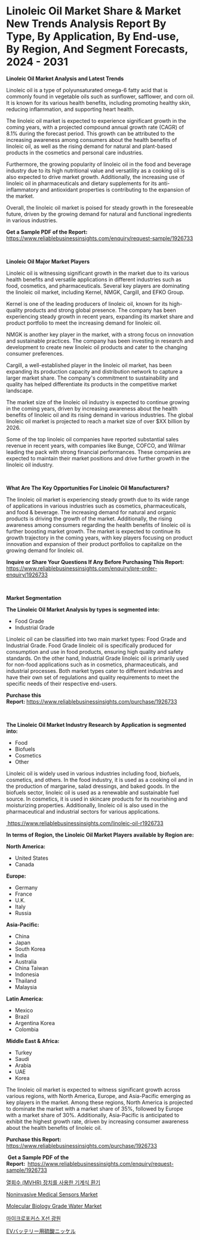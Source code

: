 <p><h1>Linoleic Oil Market Share & Market New Trends Analysis Report By Type, By Application, By End-use, By Region, And Segment Forecasts, 2024 - 2031</h1></p><p><strong>Linoleic Oil Market Analysis and Latest Trends</strong></p>
<p><p>Linoleic oil is a type of polyunsaturated omega-6 fatty acid that is commonly found in vegetable oils such as sunflower, safflower, and corn oil. It is known for its various health benefits, including promoting healthy skin, reducing inflammation, and supporting heart health.</p><p>The linoleic oil market is expected to experience significant growth in the coming years, with a projected compound annual growth rate (CAGR) of 8.1% during the forecast period. This growth can be attributed to the increasing awareness among consumers about the health benefits of linoleic oil, as well as the rising demand for natural and plant-based products in the cosmetics and personal care industries.</p><p>Furthermore, the growing popularity of linoleic oil in the food and beverage industry due to its high nutritional value and versatility as a cooking oil is also expected to drive market growth. Additionally, the increasing use of linoleic oil in pharmaceuticals and dietary supplements for its anti-inflammatory and antioxidant properties is contributing to the expansion of the market.</p><p>Overall, the linoleic oil market is poised for steady growth in the foreseeable future, driven by the growing demand for natural and functional ingredients in various industries.</p></p>
<p><strong>Get a Sample PDF of the Report:&nbsp;</strong> <a href="https://www.reliablebusinessinsights.com/enquiry/request-sample/1926733">https://www.reliablebusinessinsights.com/enquiry/request-sample/1926733</a></p>
<p>&nbsp;</p>
<p><strong>Linoleic Oil Major Market Players</strong></p>
<p><p>Linoleic oil is witnessing significant growth in the market due to its various health benefits and versatile applications in different industries such as food, cosmetics, and pharmaceuticals. Several key players are dominating the linoleic oil market, including Kernel, NMGK, Cargill, and EFKO Group.</p><p>Kernel is one of the leading producers of linoleic oil, known for its high-quality products and strong global presence. The company has been experiencing steady growth in recent years, expanding its market share and product portfolio to meet the increasing demand for linoleic oil.</p><p>NMGK is another key player in the market, with a strong focus on innovation and sustainable practices. The company has been investing in research and development to create new linoleic oil products and cater to the changing consumer preferences.</p><p>Cargill, a well-established player in the linoleic oil market, has been expanding its production capacity and distribution network to capture a larger market share. The company's commitment to sustainability and quality has helped differentiate its products in the competitive market landscape.</p><p>The market size of the linoleic oil industry is expected to continue growing in the coming years, driven by increasing awareness about the health benefits of linoleic oil and its rising demand in various industries. The global linoleic oil market is projected to reach a market size of over $XX billion by 2026.</p><p>Some of the top linoleic oil companies have reported substantial sales revenue in recent years, with companies like Bunge, COFCO, and Wilmar leading the pack with strong financial performances. These companies are expected to maintain their market positions and drive further growth in the linoleic oil industry.</p></p>
<p>&nbsp;</p>
<p><strong>What Are The Key Opportunities For Linoleic Oil Manufacturers?</strong></p>
<p><p>The linoleic oil market is experiencing steady growth due to its wide range of applications in various industries such as cosmetics, pharmaceuticals, and food & beverage. The increasing demand for natural and organic products is driving the growth of the market. Additionally, the rising awareness among consumers regarding the health benefits of linoleic oil is further boosting market growth. The market is expected to continue its growth trajectory in the coming years, with key players focusing on product innovation and expansion of their product portfolios to capitalize on the growing demand for linoleic oil.</p></p>
<p><strong>Inquire or Share Your Questions If Any Before Purchasing This Report:</strong> <a href="https://www.reliablebusinessinsights.com/enquiry/pre-order-enquiry/1926733">https://www.reliablebusinessinsights.com/enquiry/pre-order-enquiry/1926733</a></p>
<p>&nbsp;</p>
<p><strong>Market Segmentation</strong></p>
<p><strong>The Linoleic Oil Market Analysis by types is segmented into:</strong></p>
<p><ul><li>Food Grade</li><li>Industrial Grade</li></ul></p>
<p><p>Linoleic oil can be classified into two main market types: Food Grade and Industrial Grade. Food Grade linoleic oil is specifically produced for consumption and use in food products, ensuring high quality and safety standards. On the other hand, Industrial Grade linoleic oil is primarily used for non-food applications such as in cosmetics, pharmaceuticals, and industrial processes. Both market types cater to different industries and have their own set of regulations and quality requirements to meet the specific needs of their respective end-users.</p></p>
<p><strong>Purchase this Report:&nbsp;</strong><a href="https://www.reliablebusinessinsights.com/purchase/1926733">https://www.reliablebusinessinsights.com/purchase/1926733</a></p>
<p>&nbsp;</p>
<p><strong>The Linoleic Oil Market Industry Research by Application is segmented into:</strong></p>
<p><ul><li>Food</li><li>Biofuels</li><li>Cosmetics</li><li>Other</li></ul></p>
<p><p>Linoleic oil is widely used in various industries including food, biofuels, cosmetics, and others. In the food industry, it is used as a cooking oil and in the production of margarine, salad dressings, and baked goods. In the biofuels sector, linoleic oil is used as a renewable and sustainable fuel source. In cosmetics, it is used in skincare products for its nourishing and moisturizing properties. Additionally, linoleic oil is also used in the pharmaceutical and industrial sectors for various applications.</p></p>
<p><a href="https://www.reliablebusinessinsights.com/linoleic-oil-r1926733">&nbsp;https://www.reliablebusinessinsights.com/linoleic-oil-r1926733</a></p>
<p><strong>In terms of Region, the Linoleic Oil Market Players available by Region are:</strong></p>
<p>
    <p> <strong> North America: </strong>
        <ul>
            <li>United States</li>
            <li>Canada</li>
        </ul>
        </p> 
    <p> <strong> Europe: </strong>
        <ul>
            <li>Germany</li>
            <li>France</li>
            <li>U.K.</li>
            <li>Italy</li>
            <li>Russia</li>
        </ul>
        </p> 
    <p> <strong> Asia-Pacific: </strong>
        <ul>
            <li>China</li>
            <li>Japan</li>
            <li>South Korea</li>
            <li>India</li>
            <li>Australia</li>
            <li>China Taiwan</li>
            <li>Indonesia</li>
            <li>Thailand</li>
            <li>Malaysia</li>
        </ul>
        </p> 
    <p> <strong> Latin America: </strong>
        <ul>
            <li>Mexico</li>
            <li>Brazil</li>
            <li>Argentina Korea</li>
            <li>Colombia</li>
        </ul>
        </p> 
    <p> <strong> Middle East & Africa: </strong>
        <ul>
            <li>Turkey</li>
            <li>Saudi</li>
            <li>Arabia</li>
            <li>UAE</li>
            <li>Korea</li>
        </ul>
    </p>
    </p>
<p><p>The linoleic oil market is expected to witness significant growth across various regions, with North America, Europe, and Asia-Pacific emerging as key players in the market. Among these regions, North America is projected to dominate the market with a market share of 35%, followed by Europe with a market share of 30%. Additionally, Asia-Pacific is anticipated to exhibit the highest growth rate, driven by increasing consumer awareness about the health benefits of linoleic oil.</p></p>
<p><strong>Purchase this Report: </strong><a href="https://www.reliablebusinessinsights.com/purchase/1926733">https://www.reliablebusinessinsights.com/purchase/1926733</a></p>
<p>&nbsp;<strong>Get a Sample PDF of the Report:&nbsp;&nbsp;</strong><a href="https://www.reliablebusinessinsights.com/enquiry/request-sample/1926733">https://www.reliablebusinessinsights.com/enquiry/request-sample/1926733</a></p>
<p><strong></strong></p>
<p><p><a href="https://github.com/laholand/Market-Research-Report-List-4/blob/main/1894646125139.md">열회수 (MVHR) 장치를 사용한 기계식 환기</a></p><p><a href="https://github.com/goodweq44/Market-Research-Report-List-1/blob/main/noninvasive-medical-sensors-market.md">Noninvasive Medical Sensors Market</a></p><p><a href="https://github.com/kpvmspce33/Market-Research-Report-List-1/blob/main/molecular-biology-grade-water-market.md">Molecular Biology Grade Water Market</a></p><p><a href="https://github.com/KellyLyncyh543964/Market-Research-Report-List-2/blob/main/9267841125140.md">마이크로포커스 X선 광원</a></p><p><a href="https://github.com/LeoraEber/Market-Research-Report-List-1/blob/main/6538425116385.md">EVバッテリー用硫酸ニッケル</a></p></p>